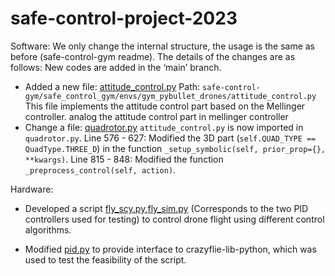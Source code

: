 # safe-control-project-2023

Software:
   We only change the internal structure, the usage is the same as before (safe-control-gym readme). The details of the changes are as follows:
     New codes are added in the ‘main’ branch.
   - Added a new file: [attitude_control.py](https://github.com/peilin1011/safe-control-gym/blob/main/safe_control_gym/envs/gym_pybullet_drones/attitude_control.py)
   Path: `safe-control-gym/safe_control_gym/envs/gym_pybullet_drones/attitude_control.py`
   This file implements the attitude control part based on the Mellinger controller.
   analog the attitude control part in mellinger controller
   - Change a file: [quadrotor.py](https://github.com/peilin1011/safe-control-gym/blob/main/safe_control_gym/envs/gym_pybullet_drones/quadrotor.py)
   `attitude_control.py` is now imported in `quadrotor.py`.
   Line 576 - 627: Modified the 3D part (`self.QUAD_TYPE == QuadType.THREE_D`) in the function `_setup_symbolic(self, prior_prop={}, **kwargs)`.
   Line 815 - 848: Modified the function `_preprocess_control(self, action)`.

Hardware:
   - Developed a script [fly_scy.py](https://github.com/peilin1011/crazyflie-lib-python/blob/submission/submission/fly_scy.py),[fly_sim.py](https://github.com/peilin1011/crazyflie-lib-python/blob/submission/submission/fly_sim.py) (Corresponds to the two PID controllers used for testing) to control drone flight using different control algorithms.
      
   - Modified [pid.py](https://github.com/peilin1011/safe-control-gym/blob/sub_hardware/safe_control_gym/controllers/pid/pid.py) to provide interface to crazyflie-lib-python, which was used to test the feasibility of the script.
